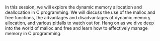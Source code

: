 In this session, we will explore the dynamic memory allocation and deallocation in C programming. We will discuss the use of the malloc and free functions, the advantages and disadvantages of dynamic memory allocation, and various pitfalls to watch out for. Hang on as we dive deep into the world of malloc and free and learn how to effectively manage memory in C programming.


